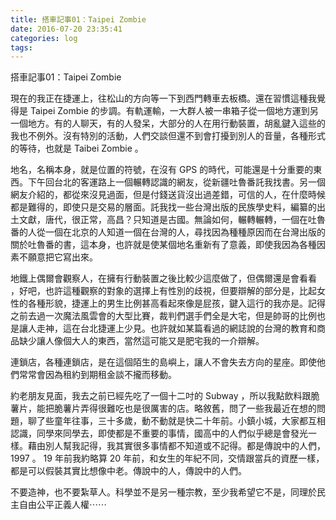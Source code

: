 ```yaml
---
title: 搭車記事01：Taipei Zombie
date: 2016-07-20 23:35:41
categories: log
tags:
---
```


搭車記事01：Taipei Zombie

現在的我正在捷運上，往松山的方向等一下到西門轉車去板橋。還在習慣這種我覺得是 Taipei Zombie 的步調。有軌運輸，一大群人被一串箱子從一個地方運到另一個地方。有的人聊天，有的人發呆，大部分的人在用行動裝置，胡亂鍵入這些的我也不例外。沒有特別的活動，人們交談但還不到會打擾到別人的音量，各種形式的等待，也就是 Taibei Zombie 。

地名，名稱本身，就是位置的符號，在沒有 GPS 的時代，可能還是十分重要的東西。下午回台北的客運路上一個輾轉認識的網友，從新疆吐魯番託我找書。另一個網友介紹的，都從來沒見過面，但是付錢送貨沒出過差錯，可信的人，在什麼時候都是難得的，即使只是交易的層面。託我找一些台灣出版的民族學史料，編纂的出土文獻，唐代，很正常，高昌？只知道是古國。無論如何，輾轉輾轉，一個在吐魯番的人從一個在北京的人知道一個在台灣的人，尋找因為種種原因而在台灣出版的關於吐魯番的書，這本身，也許就是使某個地名重新有了意義，即使我因為各種因素不願意把它寫出來。

地鐵上偶爾會觀察人，在擁有行動裝置之後比較少這麼做了，但偶爾還是會看看 ，好吧，也許這種觀察的對象的選擇上有性別的歧視，但要辯解的部分是，比起女性的各種形貌，捷運上的男生比例甚高看起來像是屁孩，鍵入這行的我亦是。記得之前去過一次魔法風雲會的大型比賽，裁判們選手們全是大宅，但是帥哥的比例也是讓人走神，這在台北捷運上少見。也許就如某篇看過的網誌說的台灣的教育和商品缺少讓人像個大人的東西，當然這可能又是肥宅我的一介辯解。

連鎖店，各種連鎖店，是在這個陌生的島嶼上，讓人不會失去方向的星座。即使他們常常會因為租約到期租金談不攏而移動。

約老朋友見面，我去之前已經先吃了一個十二吋的 Subway ，所以我點飲料跟脆薯片，能把脆薯片弄得很難吃也是很厲害的店。略敘舊，問了一些我最近在想的問題，聊了些童年往事，三十多歲，動不動就是快二十年前。小鎮小城，大家都互相認識，同學來同學去，即使都是不重要的事情，國高中的人們似乎總是會發光一樣。藉由別人幫我記得，我其實很多事情都不知道或不記得。都是傳說中的人們， 1997 。 19 年前我約略算 20 年前，和女生的年紀不同，交情跟當兵的資歷一樣，都是可以假裝其實比想像中老。傳說中的人，傳說中的人們。

不要造神，也不要紮草人。科學並不是另一種宗教，至少我希望它不是，同理於民主自由公平正義人權⋯⋯
